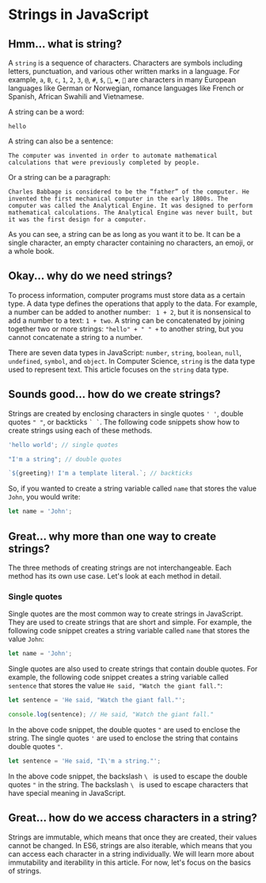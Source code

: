 # Strings in JavaScript

## Hmm... what is string?

A `string` is a sequence of characters. Characters are symbols including letters, punctuation, and various other written marks in a language. For example, `a`, `B`, `c`, `1`, `2`, `3`, `@`, `#`, `$`, `🤣`, `❤️`, `🎄` are characters in many European languages like German or Norwegian, romance languages like French or Spanish, African Swahili and Vietnamese.

A string can be a word:

```text
hello
```

A string can also be a sentence:

```text
The computer was invented in order to automate mathematical calculations that were previously completed by people.
```
Or a string can be a paragraph:

```text
Charles Babbage is considered to be the “father” of the computer. He invented the first mechanical computer in the early 1800s. The computer was called the Analytical Engine. It was designed to perform mathematical calculations. The Analytical Engine was never built, but it was the first design for a computer.
````
As you can see, a string can be as long as you want it to be. It can be a single character, an empty character containing no characters, an emoji, 
or a whole book.

## Okay... why do we need strings?

To process information, computer programs must store data as a certain type. A data type defines the operations that apply to the data. For example, a number can be added to another number: ` 1 + 2`, but it is nonsensical to add a number to a text: `1 + two`. A string can be concatenated by joining together two or more strings: ` "hello" + " " + ` to another string, but you cannot concatenate a string to a number.

There are seven data types in JavaScript: `number`, `string`, `boolean`, `null`, `undefined`, `symbol`, and `object`. In Computer Science, `string` is the data type used to represent text. This article focuses on the `string` data type.


## Sounds good... how do we create strings?

Strings are created by enclosing characters in single quotes `' '`, double quotes `" "`, or backticks `` ` ` ``. The following code snippets show how to create strings using each of these methods.

```javascript
'hello world'; // single quotes

"I'm a string"; // double quotes

`${greeting}! I'm a template literal.`; // backticks
```

So, if you wanted to create a string variable called `name` that stores the value `John`, you would write:

```javascript
let name = 'John';
```

## Great... why more than one way to create strings?

The three methods of creating strings are not interchangeable. Each method has its own use case. Let's look at each method in detail.

### Single quotes

Single quotes are the most common way to create strings in JavaScript. They are used to create strings that are short and simple. For example, the following code snippet creates a string variable called `name` that stores the value `John`:

```javascript
let name = 'John';
```

Single quotes are also used to create strings that contain double quotes. For example, the following code snippet creates a string variable called `sentence` that stores the value `He said, "Watch the giant fall."`:

```javascript
let sentence = 'He said, "Watch the giant fall."';

console.log(sentence); // He said, "Watch the giant fall."
```
In the above code snippet, the double quotes `"` are used to enclose the string. The single quotes `'` are used to enclose the string that contains double quotes `"`.


```javascript
let sentence = 'He said, "I\'m a string."';
```

In the above code snippet, the backslash `\ ` is used to escape the double quotes `"` in the string. The backslash `\ ` is used to escape characters that have special meaning in JavaScript.




## Great... how do we access characters in a string?

Strings are immutable, which means that once they are created, their values cannot be changed. In ES6, strings are also iterable, which means that you can access each character in a string individually. We will learn more about immutability and iterability in this article. For now, let's focus on the basics of strings.
